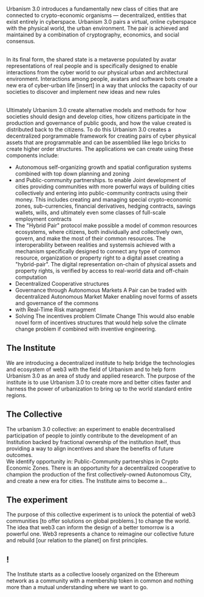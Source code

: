 
Urbanism 3.0 introduces a fundamentally new class of cities that are connected to crypto-economic organisms — decentralized, entities that exist entirely in cyberspace. Urbanism 3.0 pairs a virtual, online cyberspace with the physical world, the urban environment. The pair is achieved and maintained by a combination of cryptography, economics, and social consensus.<br><br>

In its final form, the shared state is a metaverse populated by avatar representations of real people and is specifically designed to enable interactions from the cyber world to our physical urban and architectural environment. Interactions among people, avatars and software bots create a new era of cyber-urban life [insert] in a way that unlocks the capacity of our societies to discover and implement new ideas and new rules<br><br>

Ultimately Urbanism 3.0 create alternative models and methods for how societies should design and develop cities, how citizens participate in the production and governance of public goods, and how the value created is distributed back to the citizens.
To do this Urbanism 3.0 creates a decentralized porgrammable framework for creating pairs of cyber physical assets that are programmable and can be assemblied like lego bricks to create higher order structures. The applications we can create using these  components include: 
* Autonomous self-organizing growth and spatial configuration systems combined with top down planning and zoning
* and Public-community partnerships.
to enable Joint development of cities providing communities with more powerful ways of building cities collectively and entering into public-community contracts using their money. This includes creating and managing special crypto-economic zones, sub-currencies, financial derivatives, hedging contracts, savings wallets, wills, and ultimately even some classes of full-scale employment contracts
* The "Hybrid Pair" protocol make possible a model of common resources ecosystems, where citizens, both individually and collectively own, govern, and make the most of their common resources. The interoperability between realities and systemsis achieved with a mechanism specifically designed to connect any type of common resource, organization or property right to a digital asset creating a "hybrid-pair". The digital representation on-chain of physical assets and property rights, is verified by access to real-world data and off-chain computation<br>
* Decentralized Cooperative structures 
* Governance through Autonomous Markets
A Pair can be traded with decentralized Autonomous Market Maker enabling novel forms of assets and governance of the commons
*  with Real-Time Risk managment 
* Solving The incentives problem Climate Change 
This would also enable novel form of incentives structures that would help solve the climate change problem if combined with inventive engineering.

## The Institute
We are introducing a decentralized institute to help bridge the technologies and ecosystem of web3 with the field of Urbanism and to help form Urbanism 3.0 as an area of study and applied research. The purpose of the institute is to use Urbanism 3.0 to create more and better cities faster and harness the power of urbanization to bring up to the world standard entire regions.<br>

## The Collective
The urbanism 3.0 collective: an experiment to enable decentralised participation  of people to jointly contribute to the development of an Institution backed by fractional ownership of the institution itself, thus providing a way to align incentives and share the benefits of future outcomes.<br>
We identify opportunity in:
Public-Community partnerships in Crypto Economic Zones. There is an opportunity for a decentralized cooperative to champion the production of the first collectively-owned Autonomous City, and create a new era for cities. The Institute aims to become a...



## The experiment
The purpose of this collective experiment is to unlock the potential of web3 communities [to offer solutions on global problems.] to change the world. The idea that web3 can inform the design of a better tomorrow is a powerful one. Web3 represents a chance to reimagine our collective future and rebuild [our relation to the planet] on first principles. 






## !
The Institute starts as a collective loosely organized on the Ethereum network as a community with a membership token in common and nothing more than a mutual understanding where we want to go.<br>

